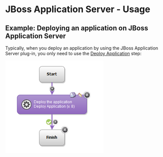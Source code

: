 
# JBoss Application Server - Usage

## Example: Deploying an application on JBoss Application Server

Typically, when you deploy an application by using the JBoss Application Server plug-in, you only need to use the [Deploy Application](https://urbancode.github.io/IBM-UCx-PLUGIN-DOCS-BETA/UCD/JBoss/steps.html#deploy_application) step:

[![deployjboss](media/deployjboss.gif)](media/deployjboss.gif)

